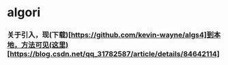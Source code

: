# algori
### 关于引入，现(下载)[https://github.com/kevin-wayne/algs4]到本地，方法可见(这里)[https://blog.csdn.net/qq_31782587/article/details/84642114]

